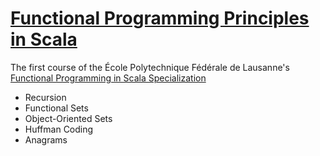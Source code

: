 # [Functional Programming Principles in Scala](https://www.coursera.org/learn/progfun1)
The first course of the École Polytechnique Fédérale de Lausanne's [Functional Programming in Scala Specialization](https://www.coursera.org/specializations/scala)

* Recursion
* Functional Sets
* Object-Oriented Sets
* Huffman Coding
* Anagrams
